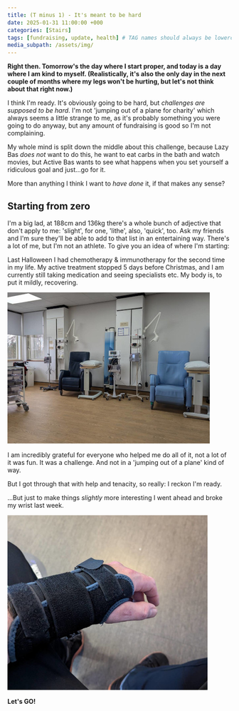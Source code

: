 ```yaml
---
title: (T minus 1) - It's meant to be hard
date: 2025-01-31 11:00:00 +000
categories: [Stairs]
tags: [fundraising, update, health] # TAG names should always be lowercase
media_subpath: /assets/img/
---
```


**Right then. Tomorrow's the day where I start proper, and today is a day where I am kind to myself. (Realistically, it's also the only day in the next couple of months where my legs won't be hurting, but let's not think about that right now.)**

I think I'm ready. It's obviously going to be hard, but _challenges are supposed to be hard_. I'm not 'jumping out of a plane for charity' which always seems a little strange to me, as it's probably something you were going to do anyway, but any amount of fundraising is good so I'm not complaining. 

My whole mind is split down the middle about this challenge, because Lazy Bas _does not_ want to do this, he want to eat carbs in the bath and watch movies, but Active Bas wants to see what happens when you set yourself a ridiculous goal and just...go for it.

More than anything I think I want to _have done_ it, if that makes any sense?

## Starting from zero

I'm a big lad, at 188cm and 136kg there's a whole bunch of adjective that don't apply to me: 'slight', for one, 'lithe', also, 'quick', too. Ask my friends and I'm sure they'll be able to add to that list in an entertaining way. There's a lot of me, but I'm not an athlete. To give you an idea of where I'm starting:

Last Halloween I had chemotherapy & immunotherapy for the second time in my life. My active treatment stopped 5 days before Christmas, and I am currently still taking medication and seeing specialists etc. My body is, to put it mildly, recovering.

![IYKYK](/assets/img/Chemo.jpeg "THAT room")

I am incredibly grateful for everyone who helped me do all of it, not a lot of it was fun. It was a challenge. And not in a 'jumping out of a plane' kind of way.

But I got through that with help and tenacity, so really: I reckon I'm ready.



...But just to make things _slightly_ more interesting I went ahead and broke my wrist last week. 

![Trophy from the Bad Timing Awards](/assets/img/Wrist.jpeg "My wrist in a splint")

**Let's GO!**